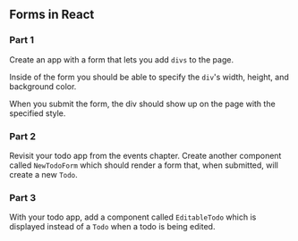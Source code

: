 ## Forms in React

### Part 1

Create an app with a form that lets you add `divs` to the page.

Inside of the form you should be able to specify the `div`'s width, height, and background color.

When you submit the form, the div should show up on the page with the specified style.

### Part 2

Revisit your todo app from the events chapter. Create another component called `NewTodoForm` which should render a form that, when submitted, will create a new `Todo`.

### Part 3

With your todo app, add a component called `EditableTodo` which is displayed instead of a `Todo` when a todo is being edited.
